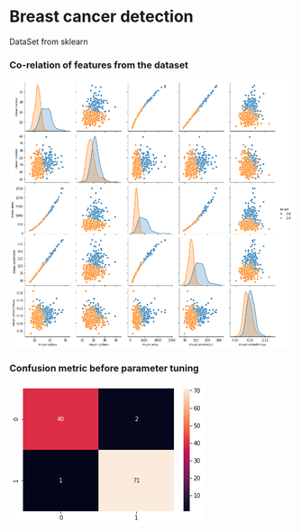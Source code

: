 # Breast cancer detection

DataSet from sklearn

### Co-relation of features from the dataset

![Pair plot of some features](breast-cancer-pair-plot.png)

### Confusion metric before parameter tuning
![confusion metric before parameter tuning](confusion-metric-before-parameter-tuning.png)
